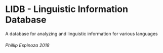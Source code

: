 # LIDB - Linguistic Information Database

A database for analyzing and linguistic information for various languages

###### Phillip Espinoza 2018